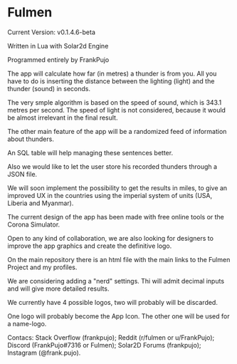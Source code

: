 # Fulmen
Current Version: v0.1.4.6-beta

Written in Lua with Solar2d Engine

Programmed entirely by FrankPujo

The app will calculate how far (in metres) a thunder is from you. All you have to do is inserting the distance between the lighting (light) and the thunder (sound) in seconds.

The very smple algorithm is based on the speed of sound, which is 343.1 metres per second. The speed of light is not considered, because it would be almost irrelevant in the final result.

The other main feature of the app will be a randomized feed of information about thunders.

An SQL table will help managing these sentences better.

Also we would like to let the user store his recorded thunders through a JSON file.

We will soon implement the possibility to get the results in miles, to give an improved UX in the countries using the imperial system of units (USA, Liberia and Myanmar).

The current design of the app has been made with free online tools or the Corona Simulator.

Open to any kind of collaboration, we are also looking for designers to improve the app graphics and create the definitive logo.

On the main repository there is an html file with the main links to the Fulmen Project and my profiles.

We are considering adding a "nerd" settings. Thi will admit decimal inputs and will give more detailed results.

We currently have 4 possible logos, two will probably will be discarded.

One logo will probably become the App Icon. The other one will be used for a name-logo.

Contacs:
Stack Overflow (frankpujo);
Reddit (r/fulmen or u/FrankPujo);
Discord (FrankPujo#7316 or Fulmen);
Solar2D Forums (frankpujo);
Instagram (@frank.pujo).
